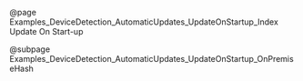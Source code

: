 @page Examples_DeviceDetection_AutomaticUpdates_UpdateOnStartup_Index Update On Start-up

@subpage Examples_DeviceDetection_AutomaticUpdates_UpdateOnStartup_OnPremiseHash
